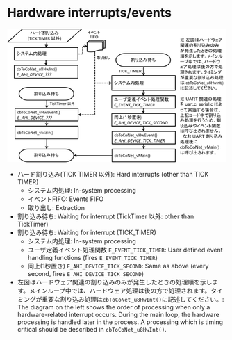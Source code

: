 # Hardware interrupts/events

![](<../../.gitbook/assets/image (23).png>)

* ハード割り込み(TICK TIMER 以外): Hard interrupts (other than TICK TIMER)
  * システム内処理: In-system processing
  * イベントFIFO: Events FIFO
  * 取り出し: Extraction
* 割り込み待ち: Waiting for interrupt (TickTimer 以外: other than TickTimer)
* 割り込み待ち: Waiting for interrupt (TICK_TIMER)
  * システム内処理: In-system processing
  * ユーザ定義イベント処理関数 `E_EVENT_TICK_TIMER`: User defined event handling functions (fires `E_EVENT_TICK_TIMER`)
  * 同上(1秒置き) `E_AHI_DEVICE_TICK_SECOND`: Same as above (every second, fires `E_AHI_DEVICE_TICK_SECOND`)
* 左図はハードウェア関連の割り込みのみが発生したときの処理順を示します。メインループ中では、ハードウェア処理は後の方で処理されます。タイミングが重要な割り込み処理は`cbToCoNet_u8HwInt()`に記述してください。: The diagram on the left shows the order of processing when only a hardware-related interrupt occurs. During the main loop, the hardware processing is handled later in the process. A processing which is timing critical should be described in `cbToCoNet_u8HwInt()`.
